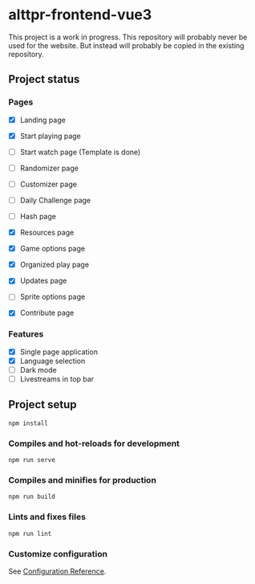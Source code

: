 # alttpr-frontend-vue3

This project is a work in progress. This repository will probably never be used for the website.
But instead will probably be copied in the existing repository.

## Project status

### Pages
- [x] Landing page
- [x] Start playing page
- [ ] Start watch page (Template is done)
- [ ] Randomizer page
- [ ] Customizer page
- [ ] Daily Challenge page
- [ ] Hash page
- [x] Resources page
- [x] Game options page
- [x] Organized play page
- [x] Updates page
- [ ] Sprite options page
- [x] Contribute page


### Features
- [x] Single page application
- [x] Language selection
- [ ] Dark mode
- [ ] Livestreams in top bar

## Project setup
```
npm install
```

### Compiles and hot-reloads for development
```
npm run serve
```

### Compiles and minifies for production
```
npm run build
```

### Lints and fixes files
```
npm run lint
```

### Customize configuration
See [Configuration Reference](https://cli.vuejs.org/config/).
